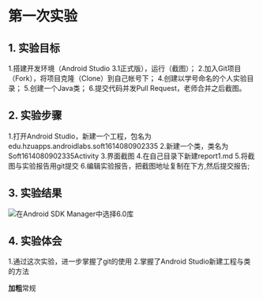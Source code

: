 # 第一次实验 

## 1. 实验目标
1.搭建开发环境（Android Studio 3.1正式版），运行（截图）；
2.加入Git项目（Fork），将项目克隆（Clone）到自己帐号下；
4.创建以学号命名的个人实验目录；
5.创建一个Java类；
6.提交代码并发Pull Request，老师合并之后截图。
## 2. 实验步骤
1.打开Android Studio，新建一个工程，包名为edu.hzuapps.androidlabs.soft1614080902335
2.新建一个类，类名为Soft1614080902335Activity
3.界面截图
4.在自己目录下新建report1.md
5.将截图与实验报告用git提交
6.编辑实验报告，把截图地址复制在下方,然后提交报告;

## 3. 实验结果

![在Android SDK Manager中选择6.0库](https://raw.githubusercontent.com/ChenchenJT/android-labs-2018/master/soft1614080902335/Soft1614080902335.png "配置教育网下载代理")


## 4. 实验体会
1.通过这次实验，进一步掌握了git的使用
2.掌握了Android Studio新建工程与类的方法

**加粗**常规
